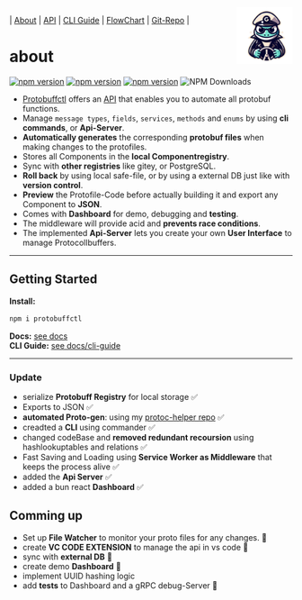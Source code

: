 
<img width ="100" align="right" object-fit="contain" src="https://github.com/ji-podhead/protobuffctl/blob/main/docs/protobuffctl.png?raw=true"/>  

 | [About](https://ji-podhead.github.io/protobuffctl/) | [API](https://ji-podhead.github.io/protobuffctl/API) | [CLI Guide](https://ji-podhead.github.io/protobuffctl/guides) | [FlowChart](https://ji-podhead.github.io/protobuffctl/charts) | [Git-Repo](https://github.com/ji-podhead/protobuffctl) |

#  about 

[![npm version](https://img.shields.io/badge/🚧_under_construction_🚧-black)](https://www.npmjs.com/package/protobuffctl)
[![npm version](https://img.shields.io/badge/protoc_v26.0-binary-blue)](https://www.npmjs.com/package/protobuffctl)
[![npm version](https://badge.fury.io/js/protobuffctl.svg)](https://badge.fury.io/js/protobuffctl)
![NPM Downloads](https://img.shields.io/npm/dw/protobuffctl)



- [Protobuffctl](https://github.com/ji-podhead/protobuffctl) offers an  [API](https://ji-podhead.github.io/protobuffctl/) that enables you to automate all protobuf functions.
- Manage `message types`, `fields`, `services`,  `methods` and `enums` by using **cli commands**, or **Api-Server**.
- **Automatically generates** the corresponding **protobuf files** when making changes to the protofiles.<br>
- Stores all Components in the **local Componentregistry**. <br>
- Sync with **other registries** like gitey, or PostgreSQL.
- **Roll back** by using local safe-file, or by using a external DB just like with **version control**.<br>
- **Preview** the Protofile-Code before actually building it and export any Component to **JSON**.
- Comes with **Dashboard** for demo, debugging and **testing**.
- The middleware will provide acid and **prevents race conditions**.
- The implemented **Api-Server** lets you create your own **User Interface** to manage Protocollbuffers.

---
##                      Getting Started
**Install:**
 
```JavaScript
npm i protobuffctl
```
**Docs:**  [see docs](https://ji-podhead.github.io/protobuffctl/) <br>
**CLI Guide:** [see docs/cli-guide](https://github.com/ji-podhead/protobuffctl/blob/main/docs/CLI-guide.md) 
 
---
###                      Update
- serialize **Protobuff Registry** for local storage ✅
- Exports to JSON ✅
- **automated Proto-gen**: using my [protoc-helper repo](https://github.com/ji-podhead/protoc-helper) ✅
- creadted a  **CLI** using commander ✅
- changed codeBase and **removed redundant recoursion**  using hashlookuptables and relations ✅
- Fast Saving and Loading using **Service Worker as  Middleware** that keeps the process alive ✅
- added the **Api Server** ✅
- added a bun react **Dashboard** ✅
  
##                      Comming up
- Set up **File Watcher** to monitor your proto files for any changes. 🚧 
- create **VC CODE EXTENSION** to manage the api in vs code  🚧  
- sync with **external DB** 🚧 
- create demo **Dashboard** 🚧
- implement UUID hashing logic 
- add **tests** to Dashboard and a gRPC debug-Server 🚧 


